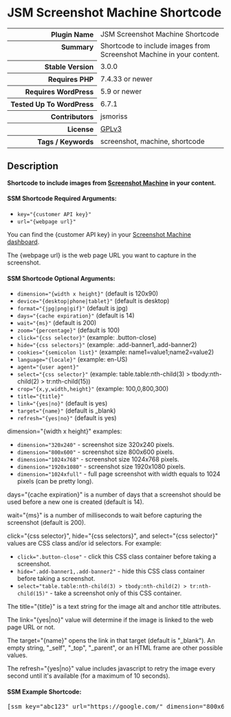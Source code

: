 <h1>JSM Screenshot Machine Shortcode</h1>

<table>
<tr><th align="right" valign="top" nowrap>Plugin Name</th><td>JSM Screenshot Machine Shortcode</td></tr>
<tr><th align="right" valign="top" nowrap>Summary</th><td>Shortcode to include images from Screenshot Machine in your content.</td></tr>
<tr><th align="right" valign="top" nowrap>Stable Version</th><td>3.0.0</td></tr>
<tr><th align="right" valign="top" nowrap>Requires PHP</th><td>7.4.33 or newer</td></tr>
<tr><th align="right" valign="top" nowrap>Requires WordPress</th><td>5.9 or newer</td></tr>
<tr><th align="right" valign="top" nowrap>Tested Up To WordPress</th><td>6.7.1</td></tr>
<tr><th align="right" valign="top" nowrap>Contributors</th><td>jsmoriss</td></tr>
<tr><th align="right" valign="top" nowrap>License</th><td><a href="https://www.gnu.org/licenses/gpl.txt">GPLv3</a></td></tr>
<tr><th align="right" valign="top" nowrap>Tags / Keywords</th><td>screenshot, machine, shortcode</td></tr>
</table>

<h2>Description</h2>

<p><strong>Shortcode to include images from <a href="http://screenshotmachine.com/">Screenshot Machine</a> in your content.</strong></p>

<h4>SSM Shortcode Required Arguments:</h4>

<ul>
<li><code>key="{customer API key}"</code></li>
<li><code>url="{webpage url}"</code></li>
</ul>

<p>You can find the {customer API key} in your <a href="https://www.screenshotmachine.com/dashboard.php">Screenshot Machine dashboard</a>.</p>

<p>The {webpage url} is the web page URL you want to capture in the screenshot.</p>

<h4>SSM Shortcode Optional Arguments:</h4>

<ul>
<li><code>dimension="{width x height}"</code> (default is 120x90)</li>
<li><code>device="{desktop|phone|tablet}"</code> (default is desktop)</li>
<li><code>format="{jpg|png|gif}"</code> (default is jpg)</li>
<li><code>days="{cache expiration}"</code> (default is 14)</li>
<li><code>wait="{ms}"</code> (default is 200)</li>
<li><code>zoom="{percentage}"</code> (default is 100)</li>
<li><code>click="{css selector}"</code> (example: .button-close)</li>
<li><code>hide="{css selectors}"</code> (example: .add-banner1,.add-banner2)</li>
<li><code>cookies="{semicolon list}"</code> (example: name1=value1;name2=value2)</li>
<li><code>language="{locale}"</code> (example: en-US)</li>
<li><code>agent="{user agent}"</code></li>
<li><code>select="{css selector}"</code> (example: table.table:nth-child(3) > tbody:nth-child(2) > tr:nth-child(15))</li>
<li><code>crop="{x,y,width,height}"</code> (example: 100,0,800,300)</li>
<li><code>title="{title}"</code></li>
<li><code>link="{yes|no}"</code> (default is yes)</li>
<li><code>target="{name}"</code> (default is _blank)</li>
<li><code>refresh="{yes|no}"</code> (default is yes)</li>
</ul>

<p>dimension="{width x height}" examples:</p>

<ul>
<li><code>dimension="320x240"</code> - screenshot size 320x240 pixels.</li>
<li><code>dimension="800x600"</code> - screenshot size 800x600 pixels.</li>
<li><code>dimension="1024x768"</code> - screenshot size 1024x768 pixels.</li>
<li><code>dimension="1920x1080"</code> - screenshot size 1920x1080 pixels.</li>
<li><code>dimension="1024xfull"</code> - full page screenshot with width equals to 1024 pixels (can be pretty long).</li>
</ul>

<p>days="{cache expiration}" is a number of days that a screenshot should be used before a new one is created (default is 14).</p>

<p>wait="{ms}" is a number of milliseconds to wait before capturing the screenshot (default is 200).</p>

<p>click="{css selector}", hide="{css selectors}", and select="{css selector}" values are CSS class and/or id selectors. For example:</p>

<ul>
<li><code>click=".button-close"</code> - click this CSS class container before taking a screenshot.</li>
<li><code>hide=".add-banner1,.add-banner2"</code> - hide this CSS class container before taking a screenshot.</li>
<li><code>select="table.table:nth-child(3) &gt; tbody:nth-child(2) &gt; tr:nth-child(15)"</code> - take a screenshot only of this CSS container.</li>
</ul>

<p>The title="{title}" is a text string for the image alt and anchor title attributes.</p>

<p>The link="{yes|no}" value will determine if the image is linked to the web page URL or not.</p>

<p>The target="{name}" opens the link in that target (default is "_blank"). An empty string, "_self", "_top", "_parent", or an HTML frame are other possible values.</p>

<p>The refresh="{yes|no}" value includes javascript to retry the image every second until it's available (for a maximum of 10 seconds).</p>

<h4>SSM Example Shortcode:</h4>

<pre>&#91;ssm key="abc123" url="https://google.com/" dimension="800x600"&#93;</pre>

